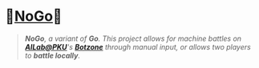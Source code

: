 # 🎉[NoGo](https://github.com/raingrain/NoGo)🎉

> ***NoGo**, a variant of **Go**. This project allows for machine battles on [**AILab@PKU**](https://ai.pku.edu.cn/zy/index.htm)'s [**Botzone**](https://botzone.org.cn/) through manual input, or allows two players to **battle locally**.*
